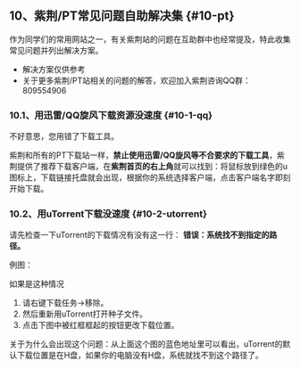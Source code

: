 ## 10、紫荆/PT常见问题自助解决集 {#10-pt}

作为同学们的常用网站之一，有关紫荆站的问题在互助群中也经常提及，特此收集常见问题并列出解决方案。

*   解决方案仅供参考
*   关于更多紫荆/PT站相关的问题的解答，欢迎加入紫荆咨询QQ群：809554906

### 10.1、用迅雷/QQ旋风下载资源没速度 {#10-1-qq}

不好意思，您用错了下载工具。

紫荆和所有的PT下载站一样，**禁止使用迅雷/QQ旋风等不合要求的下载工具**，紫荆提供了推荐下载客户端，在**紫荆首页的右上角**就可以找到：将鼠标放到绿色的u图标上，下载链接托盘就会出现，根据你的系统选择客户端，点击客户端名字即刻开始下载。

### 10.2、用uTorrent下载没速度 {#10-2-utorrent}

请先检查一下uTorrent的下载情况有没有这一行： **错误：系统找不到指定的路径。**

例图：

如果是这种情况

1.  请右键下载任务-&gt;移除。
2.  然后重新用uTorrent打开种子文件。
3.  点击下图中被红框框起的按钮更改下载位置。

关于为什么会出现这个问题：从上面这个图的蓝色地址里可以看出，uTorrent的默认下载位置是在H盘，如果你的电脑没有H盘，系统就找不到这个路径了。